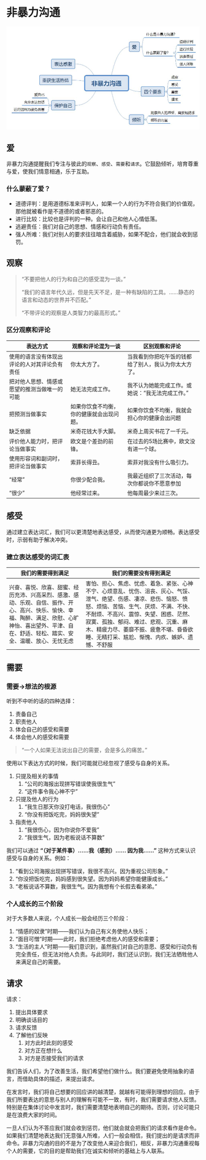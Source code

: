 # 非暴力沟通

![](1.JPG)

## 爱

​	非暴力沟通提醒我们专注与彼此的`观察`、`感受`、`需要`和`请求`。它鼓励倾听，培育尊重与爱，使我们情意相通，乐于互助。

### 什么蒙蔽了爱？

-   道德评判：是用道德标准来评判人，如果一个人的行为不符合我们的价值观，那他就被看作是不道德的或者邪恶的。
-   进行比较：比较也是评判的一种。会让自己和他人心情低落。
-   逃避责任：我们对自己的思想、情感和行动负有责任。
-   强人所难：我们对别人的要求往往暗含着威胁，如果不配合，他们就会收到惩罚。

## 观察

>   “不要把他人的行为和自己的感受混为一谈。”
>
>   “我们的语言年代久远，但是先天不足，是一种有缺陷的工具。……静态的语言和动态的世界并不匹配。”
>
>   “不带评论的观察是人类智力的最高形式。”

### 区分观察和评论

| 表达方式                   | 观察和评论混为一谈            | 区别观察和评论                    |
| ---------------------- | -------------------- | -------------------------- |
| 使用的语言没有体现出评论的人对其评论负有责任 | 你太大方了。               | 当我看到你把吃午饭的钱都给了别人，我认为你太大方了。 |
| 把对他人思想、情感或愿望的推测当做唯一的可能 | 她无法完成工作。             | 我不认为她能完成工作。或她说：“我无法完成工作。”  |
| 把预测当做事实                | 如果你饮食不均衡，你的健康就会出现问题。 | 如果你饮食不均衡，我就会担心你的健康会出问题     |
| 缺乏依据                   | 米奇花钱大手大脚。            | 米奇上周买书花了一千元。               |
| 评价他人能力时，把评论当做事实        | 欧文是个差劲的前锋。           | 在过去的5场比赛中，欧文没有进一个球。        |
| 使用形容词和副词时，把评论当做事实      | 索菲长得丑。               | 索菲对我没有什么吸引力。               |
| “经常”                   | 你很少配合我。              | 我最近组织了三次活动，每次你都说你不愿意参加     |
| “很少”                   | 他经常过来。               | 他每周最少来过三次。                 |



## 感受

​	通过建立表达词汇，我们可以更清楚地表达感受，从而使沟通更为顺畅。表达感受时，示弱有助于解决冲突。

### 建立表达感受的词汇表

| 我们的需要得到满足                                | 我们的需要没有得到满足                              |
| ---------------------------------------- | ---------------------------------------- |
| 兴奋、喜悦、欣喜、甜蜜、经历充沛、兴高采烈、感激、感动、乐观、自信、振作、开心、高兴、快乐、愉快、幸福、陶醉、满足、欣慰、心旷神怡、喜出望外、平津、自在、舒适、轻松、踏实、安全、温暖、放心、无忧无虑 | 害怕、担心、焦虑、忧虑、着急、紧张、心神不宁、心烦意乱、忧伤、沮丧、灰心、气馁、泄气、绝望、伤感、凄凉、悲伤、恼怒、愤怒、烦恼、苦恼、生气、厌烦、不满、不快、不耐烦、不高兴、震惊、失望、困惑、茫然、寂寞、孤独、郁闷、难过、悲观、沉重、麻木、精疲力尽、萎靡不振、疲惫不堪、昏昏欲睡、无精打采、尴尬、惭愧、内疚、嫉妒、遗憾、不舒服 |



## 需要

### 需要→想法的根源

听到不中听的话的四种选择：

1.  责备自己
2.  职责他人
3.  体会自己的感受和需要
4.  体会他人的感受和需要

>   “一个人如果无法说出自己的需要，会是多么的痛苦。”

使用以下表达方式的时候，我们可能就已经忽视了感受与自身的关系。

1.  只提及相关的事情
    1.  “公司的海报出现拼写错误使我很生气”
    2.  “这件事令我心神不宁”
2.  只提及他人的行为
    1.  “我生日那天你没打电话，我很伤心”
    2.  “你没有把饭吃完，妈妈很失望”
3.  指责他人
    1.  “我很伤心，因为你说你不爱我”
    2.  “我很生气，因为老板说话不算数”

我们可以通过 **“（对于某件事）……我（感到）…… 因为我……”** 这种方式来认识感受与自身的关系。例如：

1.  “看到公司海报出现拼写错误，我很不高兴。因为重视公司形象。”
2.  “你没把饭吃完，妈妈感到很失望。因为妈妈希望你能健康成长。”
3.  “老板说话不算数，我很生气。因为我想有个长假去看弟弟。”



### 个人成长的三个阶段

对于大多数人来说，个人成长一般会经历三个阶段：

1.  “情感的奴隶”时期——我们认为自己有义务使他人快乐；
2.  “面目可憎”时期——此时，我们拒绝考虑他人的感受和需要；
3.  “生活的主人”时期——我们意识到，虽然我们对自己的意愿、感受和行动负有完全责任，但无法对他人负责。与此同时，我们还认识到，我们无法牺牲他人来满足自己的需要。



## 请求

请求：

1.  提出具体要求
2.  明确谈话目的
3.  请求反馈
4.  了解他们反映
    1.  对方此时此刻的感受
    2.  对方正在想什么
    3.  对方是否接受我们的请求

我们告诉人们，为了改善生活，我们希望他们做什么。我们要避免使用抽象的语言，而借助具体的描述，来提出请求。

在发言时，我们将自己想要的回应讲的越清楚，就越有可能得到理想的回应。由于我们所要表达的意思与别人的理解有可能不一致，有时，我们需要请求他人反馈。特别是在集体讨论中发言时，我们需要清楚地表明自己的期待。否则，讨论可能只是在浪费大家的时间。

一旦人们认为不答应我们就会收到惩罚，他们就会就会把我们的请求看作是命令。如果我们清楚地表达我们无意强人所难，人们一般会相信，我们提出的是请求而非命令。非暴力沟通的目的不是为了改变他人来迎合我们，相反，非暴力沟通重视每个人的需要，它的目的是帮助我们在诚实和倾听的基础上与人联系。